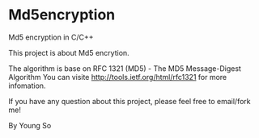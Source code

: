 Md5encryption
=============

Md5 encryption in C/C++

This project is about Md5 encrytion.

The algorithm is base on RFC 1321 (MD5) - The MD5 Message-Digest Algorithm
You can visite http://tools.ietf.org/html/rfc1321 for more infomation.

If you have any question about this project, please feel free to email/fork me!

By
Young So
